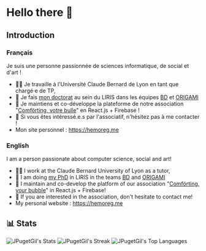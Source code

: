 # Hello there 👋
## Introduction
### Français
Je suis une personne passionnée de sciences informatique, de social et d'art !

- 🧑‍🏫 Je travaille à l'Université Claude Bernard de Lyon en tant que chargé·e de TP,
- 🔭 Je fais [mon doctorat](https://liris.cnrs.fr/these/these-jey-puget-gil) au sein du LIRIS dans les équipes [BD](https://liris.cnrs.fr/equipe/bd) et [ORIGAMI](https://liris.cnrs.fr/equipe/origami)
- 👯 Je maintiens et co-développe la plateforme de notre association "[Comförting, votre bulle](https://comforting.xyz)" en React.js + Firebase !
- 🤔 Si vous êtes intéressé.e.s par l'associatif, n'hésitez pas à me contacter !
- Mon site personnel : https://hemoreg.me

### English
I am a person passionate about computer science, social and art!

- 🧑‍🏫 I work at the Claude Bernard University of Lyon as a tutor,
- 🔭 I am doing [my PhD](https://liris.cnrs.fr/en/thesis/thesis-jey-puget-gil) in LIRIS in the teams [BD](https://liris.cnrs.fr/en/team/bd) and [ORIGAMI](https://liris.cnrs.fr/en/team/origami)
- 👯 I maintain and co-develop the platform of our association "[Comförting, your bubble](https://comforting.xyz)" in React.js + Firebase!
- 🤔 If you are interested in the association, don't hesitate to contact me!
- My personal website : https://hemoreg.me

## 📊 Stats
![JPugetGil's Stats](https://github-readme-stats.vercel.app/api?username=JPugetGil&theme=transparent&show_icons=true&hide_border=true&count_private=true)
![JPugetGil's Streak](https://github-readme-streak-stats.herokuapp.com/?user=JPugetGil&theme=transparent&hide_border=true)
![JPugetGil's Top Languages](https://github-readme-stats.vercel.app/api/top-langs/?username=JPugetGil&theme=transparent&show_icons=true&hide_border=true&layout=compact)
